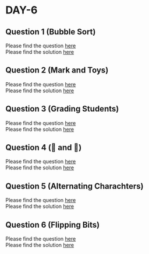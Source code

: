 # DAY-6

## Question 1 (Bubble Sort)

Please find the question [here](./Question-1/question.pdf) <br>
Please find the solution [here](./Question-1/solution.py)

## Question 2 (Mark and Toys)

Please find the question [here](./Question-2/question.pdf) <br>
Please find the solution [here](./Question-2/solution.py)

## Question 3 (Grading Students)

Please find the question [here](./Question-3/question.pdf) <br>
Please find the solution [here](./Question-3/solution.py)

## Question 4 (🍎 and 🍊)

Please find the question [here](./Question-4/question.pdf) <br>
Please find the solution [here](./Question-4/solution.py)

## Question 5 (Alternating Charachters)

Please find the question [here](./Question-5/question.pdf) <br>
Please find the solution [here](./Question-5/solution.py)

## Question 6 (Flipping Bits)

Please find the question [here](./Question-6/question.pdf) <br>
Please find the solution [here](./Question-6/solution.py)
